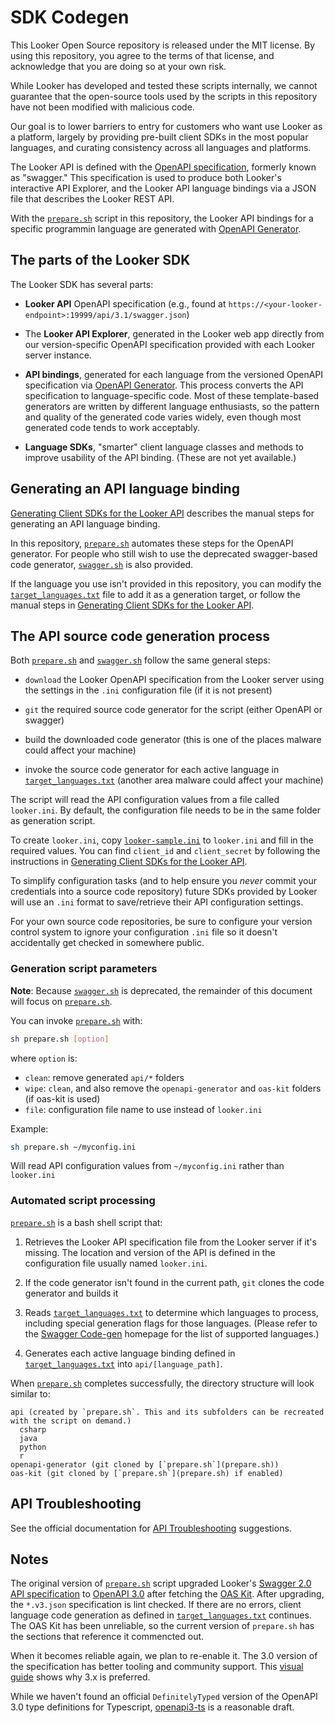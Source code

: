 # SDK Codegen

This Looker Open Source repository is released under the MIT license. By using this repository, you agree to the terms of that license, and acknowledge that you are doing so at your own risk.

While Looker has developed and tested these scripts internally, we cannot guarantee that the open-source tools used by the scripts in this repository have not been modified with malicious code.

Our goal is to lower barriers to entry for customers who want use Looker as a platform, largely by providing pre-built client SDKs in the most popular languages, and curating consistency across all languages and platforms.

The Looker API is defined with the [OpenAPI specification](https://github.com/OAI/OpenAPI-Specification), formerly known as "swagger." This specification is used to produce both Looker's interactive API Explorer, and the Looker API language bindings via a JSON file that describes the Looker REST API.

With the [`prepare.sh`](prepare.sh) script in this repository, the Looker API bindings for a specific programmin language are generated with [OpenAPI Generator](https://github.com/OpenAPITools/openapi-generator).

## The parts of the Looker SDK

The Looker SDK has several parts:

* **Looker API** OpenAPI specification (e.g., found at
  `https://<your-looker-endpoint>:19999/api/3.1/swagger.json`)

* The **Looker API Explorer**, generated in the Looker web app directly from our version-specific OpenAPI specification provided with each Looker server instance.

* **API bindings**, generated for each language from the versioned OpenAPI specification via [OpenAPI Generator](https://github.com/OpenAPITools/openapi-generator). This process converts the API specification to language-specific code. Most of these template-based generators are written by different language enthusiasts, so the pattern and quality of the generated code varies widely, even though most generated code tends to work acceptably.

* **Language SDKs**, "smarter" client language classes and methods to improve usability of the API binding. (These are not yet available.)

## Generating an API language binding

[Generating Client SDKs for the Looker API](https://discourse.looker.com/t/generating-client-sdks-for-the-looker-api/3185) describes the manual steps for generating an API language binding.

In this repository, [`prepare.sh`](prepare.sh) automates these steps for the OpenAPI generator. For people who still wish to use the deprecated swagger-based code generator, [`swagger.sh`](swagger.sh) is also provided.

If the language you use isn't provided in this repository, you can modify the [`target_languages.txt`](target_languages.txt) file to add it as a generation target, or follow the manual steps in [Generating Client SDKs for the Looker API](https://discourse.looker.com/t/generating-client-sdks-for-the-looker-api/3185).

## The API source code generation process

Both [`prepare.sh`](prepare.sh) and [`swagger.sh`](swagger.sh) follow the same general steps:

* `download` the Looker OpenAPI specification from the Looker server using the settings in the `.ini` configuration file (if it is not present)

* `git` the required source code generator for the script (either OpenAPI or swagger)

* build the downloaded code generator (this is one of the places malware could affect your machine)

* invoke the source code generator for each active language in [`target_languages.txt`](target_languages.txt) (another area malware could affect your machine)

The script will read the API configuration values from a file called `looker.ini`. By default, the configuration file needs to be in the same folder as generation script.

To create `looker.ini`, copy [`looker-sample.ini`](looker-sample.ini) to `looker.ini` and fill in the required values. You can find `client_id` and `client_secret` by following the instructions in [Generating Client SDKs for the Looker API](https://discourse.looker.com/t/generating-client-sdks-for-the-looker-api/3185).

To simplify configuration tasks (and to help ensure you *never* commit your credentials into a source code repository) future SDKs provided by Looker will use an `.ini` format to save/retrieve their API configuration settings.

For your own source code repositories, be sure to configure your version control system to ignore your configuration `.ini` file so it doesn't accidentally get checked in somewhere public.

### Generation script parameters

**Note**: Because [`swagger.sh`](swagger.sh) is deprecated, the remainder of this document will focus on [`prepare.sh`](prepare.sh).

You can invoke [`prepare.sh`](prepare.sh) with:

```bash
sh prepare.sh [option]
```

where `option` is:

* `clean`: remove generated `api/*` folders
* `wipe`: `clean`, and also remove the `openapi-generator` and `oas-kit` folders (if oas-kit is used)
* `file`: configuration file name to use instead of `looker.ini`

Example:

```bash
sh prepare.sh ~/myconfig.ini
```

Will read API configuration values from `~/myconfig.ini` rather than `looker.ini`

### Automated script processing

[`prepare.sh`](prepare.sh) is a bash shell script that:

1. Retrieves the Looker API specification file from the Looker server if it's missing. The location and version of the API is defined in the configuration file usually named `looker.ini`.

1. If the code generator isn't found in the current path, `git` clones the code generator and builds it

1. Reads [`target_languages.txt`](target_languages.txt) to determine which languages to process, including special generation flags for those languages. (Please refer to the [Swagger Code-gen](https://github.com/swagger-api/swagger-codegen) homepage for the list of supported languages.)

1. Generates each active language binding defined in [`target_languages.txt`](target_languages.txt) into `api/[language_path]`.

When [`prepare.sh`](prepare.sh) completes successfully, the directory structure will look similar to:

```plain-text
api (created by `prepare.sh`. This and its subfolders can be recreated with the script on demand.)
  csharp
  java
  python
  r
openapi-generator (git cloned by [`prepare.sh`](prepare.sh))
oas-kit (git cloned by [`prepare.sh`](prepare.sh) if enabled)
```

## API Troubleshooting

See the official documentation for [API Troubleshooting](https://docs.looker.com/reference/api-and-integration/api-troubleshooting) suggestions.

## Notes

The original version of [`prepare.sh`](prepare.sh) script upgraded Looker's [Swagger 2.0 API specification](https://github.com/OAI/OpenAPI-Specification/blob/master/versions/2.0.md) to [OpenAPI 3.0](https://github.com/OAI/OpenAPI-Specification/blob/master/versions/3.0.0.md) after fetching the [OAS Kit](https://github.com/Mermade/oas-kit). After upgrading, the `*.v3.json` specification is lint checked. If there are no errors, client language code generation as defined in [`target_languages.txt`](target_languages.txt) continues. The OAS Kit has been unreliable, so the current version of `prepare.sh` has the sections that reference it commencted out.

When it becomes reliable again, we plan to re-enable it. The 3.0 version of the specification has better tooling and community support. This [visual guide](https://blog.readme.io/an-example-filled-guide-to-swagger-3-2/) shows why 3.x is preferred.

While we haven't found an official `DefinitelyTyped` version of the OpenAPI 3.0 type definitions for Typescript, [openapi3-ts](https://github.com/metadevpro/openapi3-ts/blob/master/src/model/OpenApi.ts) is a reasonable draft.
